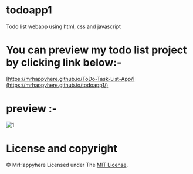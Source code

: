 # todoapp1


Todo list webapp using html, css and javascript

# You can preview my todo list project by clicking link below:-

[https://mrhappyhere.github.io/ToDo-Task-List-App/](https://mrhappyhere.github.io/todoapp1/)

# preview :-
![1](https://user-images.githubusercontent.com/80676763/175818998-b1866a9f-d65b-4e84-8a85-8bcd49cdf3cb.jpg)


# License and copyright
© MrHappyhere
Licensed under The [MIT License](LICENSE).
